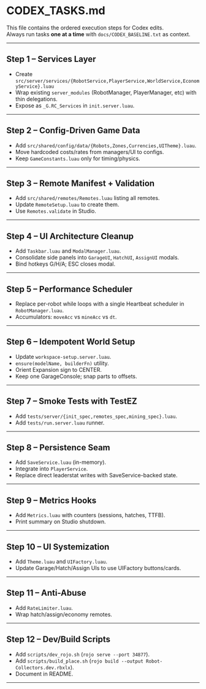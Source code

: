 # CODEX_TASKS.md
This file contains the ordered execution steps for Codex edits.  
Always run tasks **one at a time** with `docs/CODEX_BASELINE.txt` as context.

---

## Step 1 – Services Layer
- Create `src/server/services/{RobotService,PlayerService,WorldService,EconomyService}.luau`
- Wrap existing `server_modules` (RobotManager, PlayerManager, etc) with thin delegations.
- Expose as `_G.RC_Services` in `init.server.luau`.

---

## Step 2 – Config-Driven Game Data
- Add `src/shared/config/data/{Robots,Zones,Currencies,UITheme}.luau`.
- Move hardcoded costs/rates from managers/UI to configs.
- Keep `GameConstants.luau` only for timing/physics.

---

## Step 3 – Remote Manifest + Validation
- Add `src/shared/remotes/Remotes.luau` listing all remotes.
- Update `RemoteSetup.luau` to create them.
- Use `Remotes.validate` in Studio.

---

## Step 4 – UI Architecture Cleanup
- Add `Taskbar.luau` and `ModalManager.luau`.
- Consolidate side panels into `GarageUI`, `HatchUI`, `AssignUI` modals.
- Bind hotkeys G/H/A; ESC closes modal.

---

## Step 5 – Performance Scheduler
- Replace per-robot while loops with a single Heartbeat scheduler in `RobotManager.luau`.
- Accumulators: `moveAcc` vs `mineAcc` vs `dt`.

---

## Step 6 – Idempotent World Setup
- Update `workspace-setup.server.luau`.
- `ensure(modelName, builderFn)` utility.
- Orient Expansion sign to CENTER.
- Keep one GarageConsole; snap parts to offsets.

---

## Step 7 – Smoke Tests with TestEZ
- Add `tests/server/{init_spec,remotes_spec,mining_spec}.luau`.
- Add `tests/run.server.luau` runner.

---

## Step 8 – Persistence Seam
- Add `SaveService.luau` (in-memory).
- Integrate into `PlayerService`.
- Replace direct leaderstat writes with SaveService-backed state.

---

## Step 9 – Metrics Hooks
- Add `Metrics.luau` with counters (sessions, hatches, TTFB).
- Print summary on Studio shutdown.

---

## Step 10 – UI Systemization
- Add `Theme.luau` and `UIFactory.luau`.
- Update Garage/Hatch/Assign UIs to use UIFactory buttons/cards.

---

## Step 11 – Anti-Abuse
- Add `RateLimiter.luau`.
- Wrap hatch/assign/economy remotes.

---

## Step 12 – Dev/Build Scripts
- Add `scripts/dev_rojo.sh` (`rojo serve --port 34877`).
- Add `scripts/build_place.sh` (`rojo build --output Robot-Collectors.dev.rbxlx`).
- Document in README.

---
